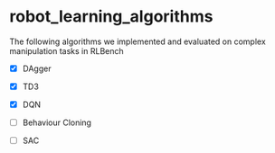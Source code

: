# robot_learning_algorithms

The following algorithms we implemented and evaluated on complex manipulation tasks in RLBench

- [x] DAgger
- [x] TD3
- [x] DQN
- [ ] Behaviour Cloning
- [ ] SAC



